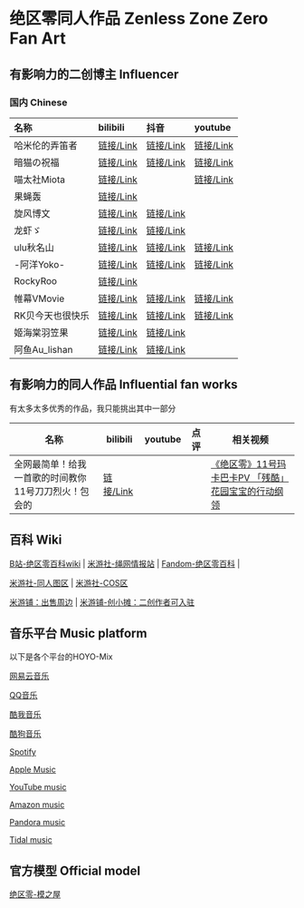 # 绝区零同人作品 Zenless Zone Zero Fan Art



## 有影响力的二创博主 Influencer
### 国内 Chinese

| 名称            | bilibili                                          | 抖音                                        | youtube                                        |
| :-------------- | :------------------------------------------------ | :------------------------------------------ | :--------------------------------------------- |
| 哈米伦的弄笛者  | [链接/Link](https://space.bilibili.com/11742550)  | [链接/Link](https://v.douyin.com/i2AHq9py/) | [链接/Link](https://www.youtube.com/@hamelin_) |
| 暗猫の祝福     | [链接/Link](https://space.bilibili.com/888465)           | [链接/Link](https://v.douyin.com/i2APf567/) | [链接/Link](https://www.youtube.com/@MiotaWorks)        |
| 喵太社Miota    | [链接/Link](https://space.bilibili.com/2632731)          |                                             | [链接/Link](https://www.youtube.com/@MiotaWorks)        |
| 果蝇轰         | [链接/Link](https://space.bilibili.com/8469526)          |                                             |                                                         |
|旋风博文 | [链接/Link](https://space.bilibili.com/11912132) | [链接/Link](https://v.douyin.com/iMhmacSP/) ||
|龙虾ゞ | [链接/Link](https://space.bilibili.com/298254767/video) | [链接/Link](https://www.douyin.com/user/MS4wLjABAAAAGVpj7wLsvipIRyuI7BQMZclsARJ83Fd0Q9bpufvR_cA) ||
|ulu秋名山 | [链接/Link](https://space.bilibili.com/351170066/video) | [链接/Link](https://www.douyin.com/user/MS4wLjABAAAADd1gBnapeZmyC_5yilICFu91dPmohrygkTaOpJfgdE4hX_uUo6vetFeve3RagZeS) |[链接/Link](https://www.youtube.com/@UluQiuMingShan/videos)|
|-阿洋Yoko- | [链接/Link](https://space.bilibili.com/282960675/video) | [链接/Link](https://www.douyin.com/user/MS4wLjABAAAADwob-OX-sNnRMPcpIg8uehVouJ7waxmK-KCxQtyu289MNWMdNxsM82bfQEiTSQOQ) |[链接/Link](https://www.youtube.com/@-yoko-8658/videos)|
|RockyRoo | [链接/Link](https://space.bilibili.com/39012132/video) |  ||
|帷幕VMovie | [链接/Link](https://space.bilibili.com/2169841/video) | [链接/Link](https://www.douyin.com/user/MS4wLjABAAAAOC-pZapAUjBUyZpnKO8-8R-1A0ZM_-kABgpa2Aju2-V_IJlptqyqzYgmVVrVKuMj) |[链接/Link](https://www.youtube.com/@VMovie-CN/videos)|
|RK贝今天也很快乐 | [链接/Link](https://space.bilibili.com/37654020/video) | [链接/Link](https://www.douyin.com/user/MS4wLjABAAAAd6y8p2yHUNWdxA8WuI3m5VfG4Fhn9k88Msn8M5CX71StMJZzSOhNEZ-yKaXTrIhp) |[链接/Link](https://www.youtube.com/@RKBei/videos)|
|姬海棠羽笠果 | [链接/Link](https://space.bilibili.com/1529788/video) | [链接/Link](https://www.douyin.com/user/MS4wLjABAAAAXQeX6KjihKiMoGmwFi5x_Yj6nf7RJIk4VbPD9sXBqLM6AFP7v3Md5IeaMmKtWuGB) ||
|阿鱼Au_lishan | [链接/Link](https://space.bilibili.com/44627045/video) | [链接/Link](https://www.douyin.com/user/MS4wLjABAAAAV29OB2hZHwT2FcbbwJQorLC8Ppl77_T6PMNbCgZwpptRfz5vOHLNB-A5yy5yeZjj) ||

## 有影响力的同人作品 Influential fan works

有太多太多优秀的作品，我只能挑出其中一部分

| 名称                                                         | bilibili                                                     | youtube                                                  | 点评                                       | 相关视频                             |
| ------------------------------------------------------------ | ------------------------------------------------------------ | -------------------------------------------------------- | ------------------------------------------ |----------------------------------|
| 全网最简单！给我一首歌的时间教你11号刀刀烈火！包会的   | [链接/Link](https://www.bilibili.com/video/BV1h6hxe8E7a/)     |  |       | [《绝区零》11号玛卡巴卡PV 「残酷」花园宝宝的行动纲领](https://www.bilibili.com/video/BV1Af421q78D/) |


## 百科 Wiki

[B站-绝区零百科wiki](https://wiki.biligame.com/zzz/)  | [米游社-绳网情报站](https://baike.mihoyo.com/zzz/wiki/) | [Fandom-绝区零百科](https://zenless-zone-zero.fandom.com/wiki/Zenless_Zone_Zero_Wiki) |

[米游社-同人图区](https://www.miyoushe.com/zzz/home/59) | [米游社-COS区](https://www.miyoushe.com/zzz/home/65)

[米游铺：出售周边](https://www.mihoyogift.com/) | [米游铺-创小摊：二创作者可入驻](https://www.mihoyogift.com/kol)



## 音乐平台 Music platform

以下是各个平台的HOYO-Mix

[网易云音乐](https://music.163.com/#/artist/album?id=12487174)

[QQ音乐](https://y.qq.com/n/ryqq/singer/001uz8tl04tdL8)

[酷我音乐](https://www.kuwo.cn/singer_detail/960299)

[酷狗音乐](https://www.kugou.com/singer/info/O34QK0ECB21E3/)

[Spotify](https://open.spotify.com/artist/2YvlK6lKiKVjXxsjvNbnqg)

[Apple Music](https://music.apple.com/cn/artist/hoyo-mix/1447413190)

[YouTube music](https://music.youtube.com/channel/UCJ4yjqc1XuGgiE35NsSSkYA?si=pRHYRDe5eRP2_Dkj)

[Amazon music](https://music.amazon.in/artists/B07LH5B3G1/hoyo-mix)

[Pandora music](https://www.pandora.com/artist/hoyo-mix/ARcf5Jdntjzl24m)

[Tidal music](https://tidal.com/browse/artist/10758139)


## 官方模型 Official model

[绝区零-模之屋](https://www.aplaybox.com/u/352588796/model)

